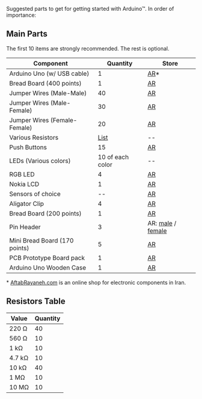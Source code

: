 Suggested parts to get for getting started with Arduino™. In order of importance:

## Main Parts

The first 10 items are strongly recommended. The rest is optional.

| Component                    | Quantity         | Store   |
| ---------------------------- | ---------------- | ------- |
| Arduino Uno (w/ USB cable)   | 1                | [AR](http://shop.aftabrayaneh.com/Arduino_Boards/ARDUINO_CH340G_UNO.htmlhttp://shop.aftabrayaneh.com/Arduino_Boards/ARDUINO_CH340G_UNO.html)* |
| Bread Board (400 points)     | 1                | [AR](http://shop.aftabrayaneh.com/Peripherals/Pcb/Breadboard_MB102.html) |
| Jumper Wires (Male-Male)     | 40               | [AR](http://shop.aftabrayaneh.com/Peripherals/Cable_Jumperwire/Wire_Dupont_MM.html) |
| Jumper Wires (Male-Female)   | 30               | [AR](http://shop.aftabrayaneh.com/Peripherals/Cable_Jumperwire/Wire_Dupont_MF.html) |
| Jumper Wires (Female-Female) | 20               | [AR](http://shop.aftabrayaneh.com/Peripherals/Cable_Jumperwire/Wire_Dupont_FF.html) |
| Various Resistors            | [List](#resistors-table)| -- |
| Push Buttons                 | 15               | [AR](http://shop.aftabrayaneh.com/Micro_Switch.html) |
| LEDs (Various colors)        | 10 of each color | -- |
| RGB LED | 4 | [AR](http://shop.aftabrayaneh.com/Electronic_Parts/LED/RGB_LED.html) |
| Nokia LCD                    | 1                | [AR](http://shop.aftabrayaneh.com/LCD_Monitors/Displays/NOKIA_5110-W_Arduino_LCD.htmlhttp://shop.aftabrayaneh.com/LCD_Monitors/Displays/NOKIA_5110-W_Arduino_LCD.html) |
| Sensors of choice | -- | [AR](http://shop.aftabrayaneh.com/Sensors) |
| Aligator Clip | 4 | [AR](http://shop.aftabrayaneh.com/Peripherals/Cable_Jumperwire/Alligator_Clip_Cable.html) |
| Bread Board (200 points)     | 1                | [AR](http://shop.aftabrayaneh.com/Peripherals/Pcb/Breadboard_MB102_Mini.html) |
| Pin Header | 3 | AR: [ male](http://shop.aftabrayaneh.com/Electronic_Parts/Electronic_Parts_Other/401_Mail_Pin_Header.html) / [female](http://shop.aftabrayaneh.com/Electronic_Parts/Electronic_Parts_Other/401_Female_Pin_Header.html) |
| Mini Bread Board (170 points)| 5                | [AR](http://shop.aftabrayaneh.com/Peripherals/Pcb/Mini_Breadboard_SYB170.html) |
| PCB Prototype Board pack     | 1                | [AR](http://shop.aftabrayaneh.com/Peripherals/Pcb/Prototype_PCB_4Size.html) |
| Arduino Uno Wooden Case      | 1                | [AR](http://shop.aftabrayaneh.com/Arduino_Boards/Arduino_UNO_Wooden_Case.html) |

\* [AftabRayaneh.com](http://aftabrayaneh.com) is an online shop for electronic components in Iran.

## Resistors Table

| Value  | Quantity |
| ------ | -------- |
| 220 Ω  | 40       |
| 560 Ω  | 10       |
| 1 kΩ   | 10       |
| 4.7 kΩ | 10       |
| 10 kΩ  | 40       |
| 1 MΩ   | 10       |
| 10 MΩ  | 10       |
